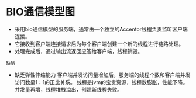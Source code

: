 # BIO通信模型图

- 采用bio通信模型的服务端，通常由一个独立的Accentor线程负责监听客户端连接。
- 它接收到客户端连接请求后为每个客户端创建一个新的线程进行链路处理。
- 处理完成后，通过输出流返回应答给客户端，线程销毁。

`缺陷`
- 缺乏弹性伸缩能力
客户端并发访问量增加后，服务端的线程个数和客户端并发访问数呈1：1的正比关系。
线程是jvm的宝贵资源，线程数膨胀，性能下降。并发量再增，线程堆栈溢出，创建新线程失败。

